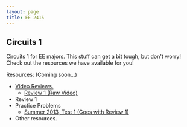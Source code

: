 ```yaml
---
layout: page
title: EE 2415
---
```


## Circuits 1
Circuits 1 for EE majors. This stuff can get a bit tough, but don't worry!
Check out the resources we have available for you!

Resources: (Coming soon...)
- [Video Reviews.](https://youtube.com/channel/UCV0OmOABl9S8e4QHvtNHLow)
  - [Review 1 (Raw Video)](http://www.showme.com/sh/?h=4GtRP8K)
- Review 1 
- Practice Problems
  - <a href="/files/ee2415/EE2415Su13MTE1a.pdf" download>Summer 2013, Test 1 (Goes with Review 1)</a>
- Other resources.
